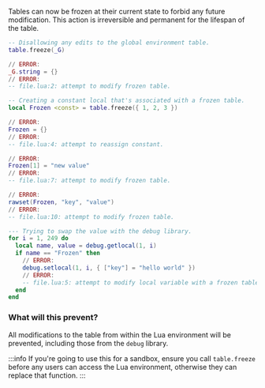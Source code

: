 Tables can now be frozen at their current state to forbid any future modification. This action is irreversible and permanent for the lifespan of the table.

```lua showLineNumbers title="Example Code 1"
-- Disallowing any edits to the global environment table.
table.freeze(_G)

// ERROR:
_G.string = {}
// ERROR:
-- file.lua:2: attempt to modify frozen table.
```
```lua showLineNumbers title="Example Code 3"
-- Creating a constant local that's associated with a frozen table.
local Frozen <const> = table.freeze({ 1, 2, 3 })

// ERROR:
Frozen = {}
// ERROR:
-- file.lua:4: attempt to reassign constant.

// ERROR:
Frozen[1] = "new value"
// ERROR:
-- file.lua:7: attempt to modify frozen table.

// ERROR:
rawset(Frozen, "key", "value")
// ERROR:
-- file.lua:10: attempt to modify frozen table.
```
```lua showLineNumbers title="Example Code 4"
--- Trying to swap the value with the debug library.
for i = 1, 249 do
  local name, value = debug.getlocal(1, i)
  if name == "Frozen" then
    // ERROR:
    debug.setlocal(1, i, { ["key"] = "hello world" })
    // ERROR:
    -- file.lua:5: attempt to modify local variable with a frozen table.
  end
end
```
### What will this prevent?
All modifications to the table from within the Lua environment will be prevented, including those from the `debug` library.

:::info
If you're going to use this for a sandbox, ensure you call `table.freeze` before any users can access the Lua environment, otherwise they can replace that function.
:::